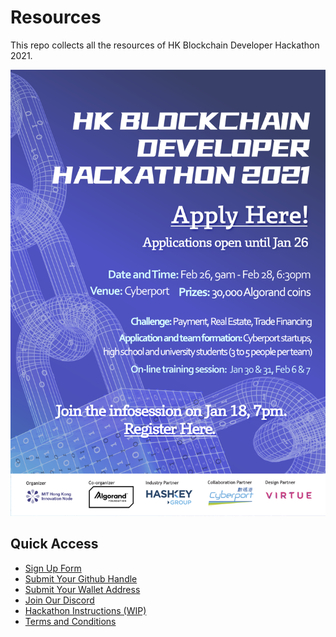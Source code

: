 # Resources
This repo collects all the resources of HK Blockchain Developer Hackathon 2021.

![](./poster.png)

## Quick Access
* [Sign Up Form](https://forms.gle/8my9HWzxkkmGKnmQ7) 
* [Submit Your Github Handle](https://forms.gle/jtRSPEtkQCTLmqAt7)
* [Submit Your Wallet Address](https://forms.gle/yzvRX3FA4S66cD2Y7)
* [Join Our Discord](https://discord.gg/YgPTCVk)
* [Hackathon Instructions (WIP)](./hackathon-instruction.md)
* [Terms and Conditions](./hackathon-agreement.md)

